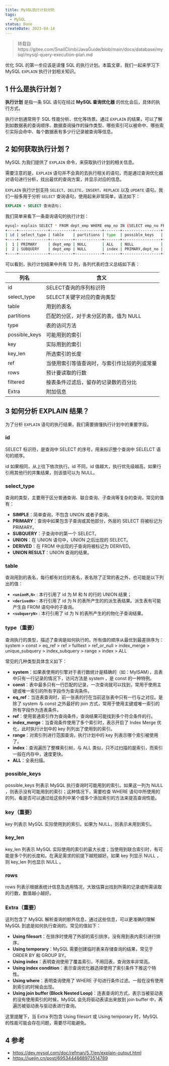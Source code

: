 ```yaml
---
title: MySQL执行计划分析
tags:
  - MySQL
status: Done
createDate: 2023-04-14
---
```


> 转载自https://gitee.com/SnailClimb/JavaGuide/blob/main/docs/database/mysql/mysql-query-execution-plan.md


优化 SQL 的第一步应该是读懂 SQL 的执行计划。本篇文章，我们一起来学习下 MySQL `EXPLAIN` 执行计划相关知识。

## 1 什么是执行计划？

**执行计划** 是指一条 SQL 语句在经过 **MySQL 查询优化器** 的优化会后，具体的执行方式。

执行计划通常用于 SQL 性能分析、优化等场景。通过 `EXPLAIN` 的结果，可以了解到如数据表的查询顺序、数据查询操作的操作类型、哪些索引可以被命中、哪些索引实际会命中、每个数据表有多少行记录被查询等信息。

## 2 如何获取执行计划？

MySQL 为我们提供了 `EXPLAIN` 命令，来获取执行计划的相关信息。

需要注意的是，`EXPLAIN` 语句并不会真的去执行相关的语句，而是通过查询优化器对语句进行分析，找出最优的查询方案，并显示对应的信息。

`EXPLAIN` 执行计划支持 `SELECT`、`DELETE`、`INSERT`、`REPLACE` 以及 `UPDATE` 语句。我们一般多用于分析 `SELECT` 查询语句，使用起来非常简单，语法如下：

```sql
EXPLAIN + SELECT 查询语句；
```

我们简单来看下一条查询语句的执行计划：

```sh
mysql> explain SELECT * FROM dept_emp WHERE emp_no IN (SELECT emp_no FROM dept_emp GROUP BY emp_no HAVING COUNT(emp_no)>1);
+----+-------------+----------+------------+-------+-----------------+---------+---------+------+--------+----------+-------------+
| id | select_type | table    | partitions | type  | possible_keys   | key     | key_len | ref  | rows   | filtered | Extra       |
+----+-------------+----------+------------+-------+-----------------+---------+---------+------+--------+----------+-------------+
|  1 | PRIMARY     | dept_emp | NULL       | ALL   | NULL            | NULL    | NULL    | NULL | 331143 |   100.00 | Using where |
|  2 | SUBQUERY    | dept_emp | NULL       | index | PRIMARY,dept_no | PRIMARY | 16      | NULL | 331143 |   100.00 | Using index |
+----+-------------+----------+------------+-------+-----------------+---------+---------+------+--------+----------+-------------+
```

可以看到，执行计划结果中共有 12 列，各列代表的含义总结如下表：

| **列名**      | **含义**                                     |
| ------------- | -------------------------------------------- |
|id|SELECT查询的序列标识符|
| select_type   | SELECT关键字对应的查询类型                   |
|table|用到的表名|
| partitions    | 匹配的分区，对于未分区的表，值为 NULL        |
| type          | 表的访问方法                                 |
| possible_keys | 可能用到的索引                               |
| key           | 实际用到的索引                               |
| key_len       |所选索引的长度|
| ref           |当使用索引等值查询时，与索引作比较的列或常量|
| rows          | 预计要读取的行数                             |
| filtered      | 按表条件过滤后，留存的记录数的百分比         |
| Extra         | 附加信息                                     |

## 3 如何分析 EXPLAIN 结果？

为了分析 `EXPLAIN` 语句的执行结果，我们需要搞懂执行计划中的重要字段。

### id

SELECT 标识符，是查询中 SELECT 的序号，用来标识整个查询中 SELELCT 语句的顺序。

id 如果相同，从上往下依次执行。id 不同，id 值越大，执行优先级越高，如果行引用其他行的并集结果，则该值可以为 NULL。

### select_type

查询的类型，主要用于区分普通查询、联合查询、子查询等复杂的查询，常见的值有：

- **SIMPLE**：简单查询，不包含 UNION 或者子查询。
- **PRIMARY**：查询中如果包含子查询或其他部分，外层的 SELECT 将被标记为 PRIMARY。
- **SUBQUERY**：子查询中的第一个 SELECT。
- **UNION**：在 UNION 语句中，UNION 之后出现的 SELECT。
- **DERIVED**：在 FROM 中出现的子查询将被标记为 DERIVED。
- **UNION RESULT**：UNION 查询的结果。

### table

查询用到的表名，每行都有对应的表名，表名除了正常的表之外，也可能是以下列出的值：

- **`<unionM,N>`** : 本行引用了 id 为 M 和 N 的行的 UNION 结果；
- **`<derivedN>`** : 本行引用了 id 为 N 的表所产生的的派生表结果。派生表有可能产生自 FROM 语句中的子查询。
- **`<subqueryN>`** : 本行引用了 id 为 N 的表所产生的的物化子查询结果。

### type（重要）

查询执行的类型，描述了查询是如何执行的。所有值的顺序从最优到最差排序为：system > const > eq_ref > ref > fulltext > ref_or_null > index_merge > unique_subquery > index_subquery > range > index > ALL

常见的几种类型具体含义如下：

- **system**：如果表使用的引擎对于表行数统计是精确的（如：MyISAM），且表中只有一行记录的情况下，访问方法是 system ，是 const 的一种特例。
- **const**：表中最多只有一行匹配的记录，一次查询就可以找到，常用于使用主键或唯一索引的所有字段作为查询条件。
- **eq_ref**：当连表查询时，前一张表的行在当前这张表中只有一行与之对应。是除了 system 与 const 之外最好的 join 方式，常用于使用主键或唯一索引的所有字段作为连表条件。
- **ref**：使用普通索引作为查询条件，查询结果可能找到多个符合条件的行。
- **index_merge**：当查询条件使用了多个索引时，表示开启了 Index Merge 优化，此时执行计划中的 key 列列出了使用到的索引。
- **range**：对索引列进行范围查询，执行计划中的 key 列表示哪个索引被使用了。
- **index**：查询遍历了整棵索引树，与 ALL 类似，只不过扫描的是索引，而索引一般在内存中，速度更快。
- **ALL**：全表扫描。

### possible_keys

possible_keys 列表示 MySQL 执行查询时可能用到的索引。如果这一列为 NULL ，则表示没有可能用到的索引；这种情况下，需要检查 WHERE 语句中所使用的的列，看是否可以通过给这些列中某个或多个添加索引的方法来提高查询性能。

### key（重要）

key 列表示 MySQL 实际使用到的索引。如果为 NULL，则表示未用到索引。

### key_len

key_len 列表示 MySQL 实际使用的索引的最大长度；当使用到联合索引时，有可能是多个列的长度和。在满足需求的前提下越短越好。如果 key 列显示 NULL ，则 key_len 列也显示 NULL 。

### rows

rows 列表示根据表统计信息及选用情况，大致估算出找到所需的记录或所需读取的行数，数值越小越好。

### Extra（重要）

这列包含了 MySQL 解析查询的额外信息，通过这些信息，可以更准确的理解 MySQL 到底是如何执行查询的。常见的值如下：

- **Using filesort**：在排序时使用了外部的索引排序，没有用到表内索引进行排序。
- **Using temporary**：MySQL 需要创建临时表来存储查询的结果，常见于 ORDER BY 和 GROUP BY。
- **Using index**：表明查询使用了覆盖索引，不用回表，查询效率非常高。
- **Using index condition**：表示查询优化器选择使用了索引条件下推这个特性。
- **Using where**：表明查询使用了 WHERE 子句进行条件过滤。一般在没有使用到索引的时候会出现。
- **Using join buffer (Block Nested Loop)**：连表查询的方式，表示当被驱动表的没有使用索引的时候，MySQL 会先将驱动表读出来放到 join buffer 中，再遍历被驱动表与驱动表进行查询。

这里提醒下，当 Extra 列包含 Using filesort 或 Using temporary 时，MySQL 的性能可能会存在问题，需要尽可能避免。

## 4 参考

- https://dev.mysql.com/doc/refman/5.7/en/explain-output.html
- https://juejin.cn/post/6953444668973514789